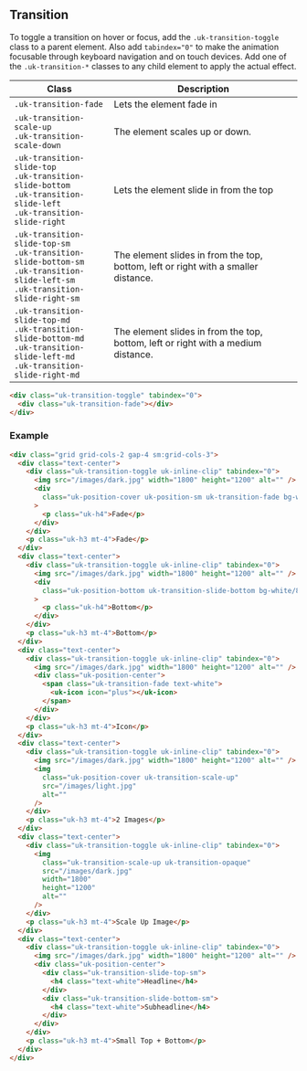 ## Transition

To toggle a transition on hover or focus, add the `.uk-transition-toggle` class to a parent element. Also add `tabindex="0"` to make the animation focusable through keyboard navigation and on touch devices. Add one of the `.uk-transition-*` classes to any child element to apply the actual effect.

| Class                                                                                                                                           | Description                                                                        |
| ----------------------------------------------------------------------------------------------------------------------------------------------- | ---------------------------------------------------------------------------------- |
| `.uk-transition-fade`                                                                                                                           | Lets the element fade in                                                           |
| `.uk-transition-scale-up`<br /> `.uk-transition-scale-down`                                                                                     | The element scales up or down.                                                     |
| `.uk-transition-slide-top`<br /> `.uk-transition-slide-bottom`<br /> `.uk-transition-slide-left`<br /> `.uk-transition-slide-right`             | Lets the element slide in from the top                                             |
| `.uk-transition-slide-top-sm`<br /> `.uk-transition-slide-bottom-sm`<br /> `.uk-transition-slide-left-sm`<br /> `.uk-transition-slide-right-sm` | The element slides in from the top, bottom, left or right with a smaller distance. |
| `.uk-transition-slide-top-md`<br /> `.uk-transition-slide-bottom-md`<br /> `.uk-transition-slide-left-md`<br /> `.uk-transition-slide-right-md` | The element slides in from the top, bottom, left or right with a medium distance.  |

```html
<div class="uk-transition-toggle" tabindex="0">
  <div class="uk-transition-fade"></div>
</div>
```

### Example

```html
<div class="grid grid-cols-2 gap-4 sm:grid-cols-3">
  <div class="text-center">
    <div class="uk-transition-toggle uk-inline-clip" tabindex="0">
      <img src="/images/dark.jpg" width="1800" height="1200" alt="" />
      <div
        class="uk-position-cover uk-position-sm uk-transition-fade bg-white/80 p-4"
      >
        <p class="uk-h4">Fade</p>
      </div>
    </div>
    <p class="uk-h3 mt-4">Fade</p>
  </div>
  <div class="text-center">
    <div class="uk-transition-toggle uk-inline-clip" tabindex="0">
      <img src="/images/dark.jpg" width="1800" height="1200" alt="" />
      <div
        class="uk-position-bottom uk-transition-slide-bottom bg-white/80 p-4"
      >
        <p class="uk-h4">Bottom</p>
      </div>
    </div>
    <p class="uk-h3 mt-4">Bottom</p>
  </div>
  <div class="text-center">
    <div class="uk-transition-toggle uk-inline-clip" tabindex="0">
      <img src="/images/dark.jpg" width="1800" height="1200" alt="" />
      <div class="uk-position-center">
        <span class="uk-transition-fade text-white">
          <uk-icon icon="plus"></uk-icon>
        </span>
      </div>
    </div>
    <p class="uk-h3 mt-4">Icon</p>
  </div>
  <div class="text-center">
    <div class="uk-transition-toggle uk-inline-clip" tabindex="0">
      <img src="/images/dark.jpg" width="1800" height="1200" alt="" />
      <img
        class="uk-position-cover uk-transition-scale-up"
        src="/images/light.jpg"
        alt=""
      />
    </div>
    <p class="uk-h3 mt-4">2 Images</p>
  </div>
  <div class="text-center">
    <div class="uk-transition-toggle uk-inline-clip" tabindex="0">
      <img
        class="uk-transition-scale-up uk-transition-opaque"
        src="/images/dark.jpg"
        width="1800"
        height="1200"
        alt=""
      />
    </div>
    <p class="uk-h3 mt-4">Scale Up Image</p>
  </div>
  <div class="text-center">
    <div class="uk-transition-toggle uk-inline-clip" tabindex="0">
      <img src="/images/dark.jpg" width="1800" height="1200" alt="" />
      <div class="uk-position-center">
        <div class="uk-transition-slide-top-sm">
          <h4 class="text-white">Headline</h4>
        </div>
        <div class="uk-transition-slide-bottom-sm">
          <h4 class="text-white">Subheadline</h4>
        </div>
      </div>
    </div>
    <p class="uk-h3 mt-4">Small Top + Bottom</p>
  </div>
</div>
```
